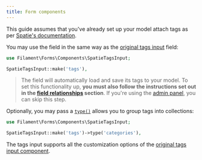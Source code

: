 ```yaml
---
title: Form components
---
```


This guide assumes that you've already set up your model attach tags as per [Spatie's documentation](https://spatie.be/docs/laravel-tags/basic-usage/using-tags).

You may use the field in the same way as the [original tags input](/docs/forms/fields/tags-input) field:

```php
use Filament\Forms\Components\SpatieTagsInput;

SpatieTagsInput::make('tags'),
```

> The field will automatically load and save its tags to your model. To set this functionality up, **you must also follow the instructions set out in the [field relationships](/docs/forms/getting-started#field-relationships) section**. If you're using the [admin panel](/docs/admin), you can skip this step.

Optionally, you may pass a [`type()`](https://spatie.be/docs/laravel-tags/advanced-usage/using-types) allows you to group tags into collections:

```php
use Filament\Forms\Components\SpatieTagsInput;

SpatieTagsInput::make('tags')->type('categories'),
```

The tags input supports all the customization options of the [original tags input component](/docs/forms/fields/tags-input).
